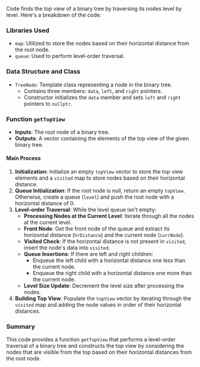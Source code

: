Code finds the top view of a binary tree by traversing its nodes level by level. Here's a breakdown of the code:

### Libraries Used
- `map`: Utilized to store the nodes based on their horizontal distance from the root node.
- `queue`: Used to perform level-order traversal.

### Data Structure and Class
- `TreeNode`: Template class representing a node in the binary tree.
    - Contains three members: `data`, `left`, and `right` pointers.
    - Constructor initializes the `data` member and sets `left` and `right` pointers to `nullptr`.

### Function `getTopView`
- **Inputs**: The root node of a binary tree.
- **Outputs**: A vector containing the elements of the top view of the given binary tree.

#### Main Process
1. **Initialization**: Initialize an empty `topView` vector to store the top view elements and a `visited` map to store nodes based on their horizontal distance.
2. **Queue Initialization**: If the root node is null, return an empty `topView`. Otherwise, create a queue (`level`) and push the root node with a horizontal distance of 0.
3. **Level-order Traversal**: While the level queue isn't empty:
    - **Processing Nodes at the Current Level**: Iterate through all the nodes at the current level.
    - **Front Node**: Get the front node of the queue and extract its horizontal distance (`hrDistance`) and the current node (`currNode`).
    - **Visited Check**: If the horizontal distance is not present in `visited`, insert the node's data into `visited`.
    - **Queue Insertions**: If there are left and right children:
        - Enqueue the left child with a horizontal distance one less than the current node.
        - Enqueue the right child with a horizontal distance one more than the current node.
    - **Level Size Update**: Decrement the level size after processing the nodes.
4. **Building Top View**: Populate the `topView` vector by iterating through the `visited` map and adding the node values in order of their horizontal distances.

### Summary
This code provides a function `getTopView` that performs a level-order traversal of a binary tree and constructs the top view by considering the nodes that are visible from the top based on their horizontal distances from the root node.



